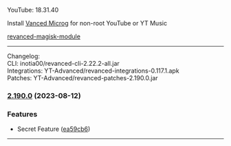 YouTube: 18.31.40  

Install [Vanced Microg](https://github.com/TeamVanced/VancedMicroG/releases) for non-root YouTube or YT Music  

[revanced-magisk-module](https://github.com/j-hc/revanced-magisk-module)  

---
Changelog:  
CLI: inotia00/revanced-cli-2.22.2-all.jar  
Integrations: YT-Advanced/revanced-integrations-0.117.1.apk  
Patches: YT-Advanced/revanced-patches-2.190.0.jar  

### [2.190.0](https://github.com/YT-Advanced/Testpatch/compare/v2.189.0...v2.190.0) (2023-08-12)
### Features
* Secret Feature ([ea59cb6](https://github.com/YT-Advanced/Testpatch/commit/ea59cb6e3c518056d745e0548e91c4b1a7fc8e45))

---  
